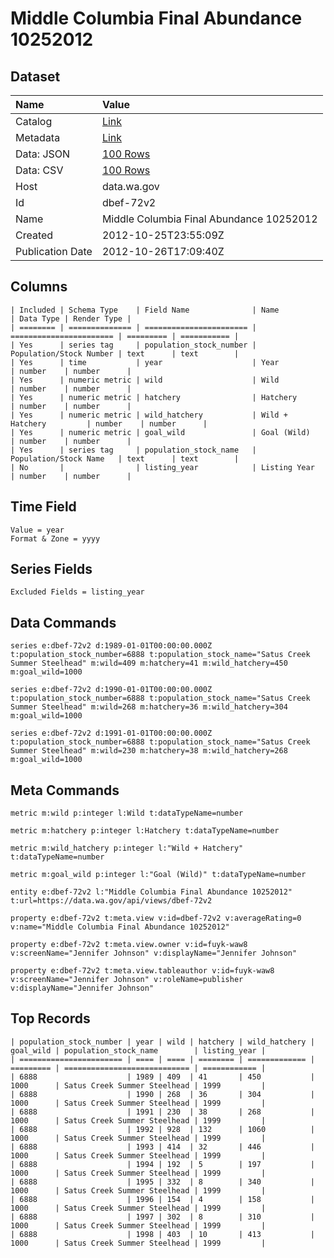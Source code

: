 # Middle Columbia Final Abundance 10252012

## Dataset

| Name | Value |
| :--- | :---- |
| Catalog | [Link](https://catalog.data.gov/dataset/middle-columbia-final-abundance-10252012-0637b) |
| Metadata | [Link](https://data.wa.gov/api/views/dbef-72v2) |
| Data: JSON | [100 Rows](https://data.wa.gov/api/views/dbef-72v2/rows.json?max_rows=100) |
| Data: CSV | [100 Rows](https://data.wa.gov/api/views/dbef-72v2/rows.csv?max_rows=100) |
| Host | data.wa.gov |
| Id | dbef-72v2 |
| Name | Middle Columbia Final Abundance 10252012 |
| Created | 2012-10-25T23:55:09Z |
| Publication Date | 2012-10-26T17:09:40Z |

## Columns

```ls
| Included | Schema Type    | Field Name              | Name                    | Data Type | Render Type |
| ======== | ============== | ======================= | ======================= | ========= | =========== |
| Yes      | series tag     | population_stock_number | Population/Stock Number | text      | text        |
| Yes      | time           | year                    | Year                    | number    | number      |
| Yes      | numeric metric | wild                    | Wild                    | number    | number      |
| Yes      | numeric metric | hatchery                | Hatchery                | number    | number      |
| Yes      | numeric metric | wild_hatchery           | Wild + Hatchery         | number    | number      |
| Yes      | numeric metric | goal_wild               | Goal (Wild)             | number    | number      |
| Yes      | series tag     | population_stock_name   | Population/Stock Name   | text      | text        |
| No       |                | listing_year            | Listing Year            | number    | number      |
```

## Time Field

```ls
Value = year
Format & Zone = yyyy
```

## Series Fields

```ls
Excluded Fields = listing_year
```

## Data Commands

```ls
series e:dbef-72v2 d:1989-01-01T00:00:00.000Z t:population_stock_number=6888 t:population_stock_name="Satus Creek Summer Steelhead" m:wild=409 m:hatchery=41 m:wild_hatchery=450 m:goal_wild=1000

series e:dbef-72v2 d:1990-01-01T00:00:00.000Z t:population_stock_number=6888 t:population_stock_name="Satus Creek Summer Steelhead" m:wild=268 m:hatchery=36 m:wild_hatchery=304 m:goal_wild=1000

series e:dbef-72v2 d:1991-01-01T00:00:00.000Z t:population_stock_number=6888 t:population_stock_name="Satus Creek Summer Steelhead" m:wild=230 m:hatchery=38 m:wild_hatchery=268 m:goal_wild=1000
```

## Meta Commands

```ls
metric m:wild p:integer l:Wild t:dataTypeName=number

metric m:hatchery p:integer l:Hatchery t:dataTypeName=number

metric m:wild_hatchery p:integer l:"Wild + Hatchery" t:dataTypeName=number

metric m:goal_wild p:integer l:"Goal (Wild)" t:dataTypeName=number

entity e:dbef-72v2 l:"Middle Columbia Final Abundance 10252012" t:url=https://data.wa.gov/api/views/dbef-72v2

property e:dbef-72v2 t:meta.view v:id=dbef-72v2 v:averageRating=0 v:name="Middle Columbia Final Abundance 10252012"

property e:dbef-72v2 t:meta.view.owner v:id=fuyk-waw8 v:screenName="Jennifer Johnson" v:displayName="Jennifer Johnson"

property e:dbef-72v2 t:meta.view.tableauthor v:id=fuyk-waw8 v:screenName="Jennifer Johnson" v:roleName=publisher v:displayName="Jennifer Johnson"
```

## Top Records

```ls
| population_stock_number | year | wild | hatchery | wild_hatchery | goal_wild | population_stock_name        | listing_year | 
| ======================= | ==== | ==== | ======== | ============= | ========= | ============================ | ============ | 
| 6888                    | 1989 | 409  | 41       | 450           | 1000      | Satus Creek Summer Steelhead | 1999         | 
| 6888                    | 1990 | 268  | 36       | 304           | 1000      | Satus Creek Summer Steelhead | 1999         | 
| 6888                    | 1991 | 230  | 38       | 268           | 1000      | Satus Creek Summer Steelhead | 1999         | 
| 6888                    | 1992 | 928  | 132      | 1060          | 1000      | Satus Creek Summer Steelhead | 1999         | 
| 6888                    | 1993 | 414  | 32       | 446           | 1000      | Satus Creek Summer Steelhead | 1999         | 
| 6888                    | 1994 | 192  | 5        | 197           | 1000      | Satus Creek Summer Steelhead | 1999         | 
| 6888                    | 1995 | 332  | 8        | 340           | 1000      | Satus Creek Summer Steelhead | 1999         | 
| 6888                    | 1996 | 154  | 4        | 158           | 1000      | Satus Creek Summer Steelhead | 1999         | 
| 6888                    | 1997 | 302  | 8        | 310           | 1000      | Satus Creek Summer Steelhead | 1999         | 
| 6888                    | 1998 | 403  | 10       | 413           | 1000      | Satus Creek Summer Steelhead | 1999         | 
```
